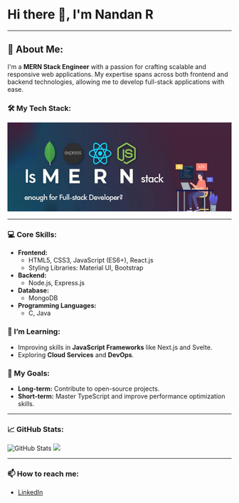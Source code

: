 # Hi there 👋, I'm Nandan R

---


## 🚀 About Me:
I'm a **MERN Stack Engineer** with a passion for crafting scalable and responsive web applications. My expertise spans across both frontend and backend technologies, allowing me to develop full-stack applications with ease.

### 🛠️ My Tech Stack:

<div align="center">
  <img src="https://github.com/NandanR06/NandanR06/blob/main/blog_image_mern_stck.jpeg?raw=true" alt="Skills Infographic" width="1000" height="200"/>
</div>

---

### 💻 Core Skills:

- **Frontend:**
  - HTML5, CSS3, JavaScript (ES6+), React.js
  - Styling Libraries: Material UI, Bootstrap
- **Backend:**
  - Node.js, Express.js
- **Database:**
  - MongoDB
- **Programming Languages:**
  - C, Java

### 🧠 I’m Learning:
- Improving skills in **JavaScript Frameworks** like Next.js and Svelte.
- Exploring **Cloud Services** and **DevOps**.

### 🎯 My Goals:
- **Long-term:** Contribute to open-source projects.
- **Short-term:** Master TypeScript and improve performance optimization skills.

---

### 📈 GitHub Stats:
<div>
  <img src="https://github-readme-stats.vercel.app/api?username=NandanR06&show_icons=true&theme=radical" alt="GitHub Stats"/>
  <img src="https://github-readme-streak-stats.herokuapp.com/?user=NandanR06&theme=radical" />
</div>

---

### 📫 How to reach me:
- [LinkedIn](https://www.linkedin.com/in/nandan-r-489480273/)
  

